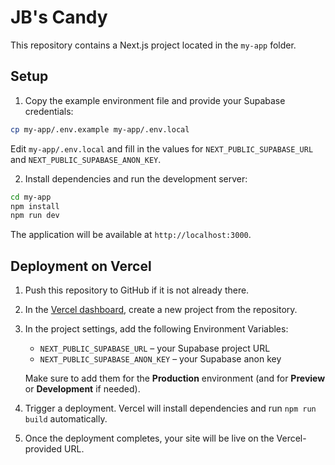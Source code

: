 # JB's Candy

This repository contains a Next.js project located in the `my-app` folder.

## Setup

1. Copy the example environment file and provide your Supabase credentials:

```bash
cp my-app/.env.example my-app/.env.local
```

Edit `my-app/.env.local` and fill in the values for `NEXT_PUBLIC_SUPABASE_URL` and `NEXT_PUBLIC_SUPABASE_ANON_KEY`.

2. Install dependencies and run the development server:

```bash
cd my-app
npm install
npm run dev
```

The application will be available at `http://localhost:3000`.

## Deployment on Vercel

1. Push this repository to GitHub if it is not already there.
2. In the [Vercel dashboard](https://vercel.com/), create a new project from the repository.
3. In the project settings, add the following Environment Variables:

   - `NEXT_PUBLIC_SUPABASE_URL` – your Supabase project URL
   - `NEXT_PUBLIC_SUPABASE_ANON_KEY` – your Supabase anon key

   Make sure to add them for the **Production** environment (and for **Preview** or **Development** if needed).
4. Trigger a deployment. Vercel will install dependencies and run `npm run build` automatically.
5. Once the deployment completes, your site will be live on the Vercel-provided URL.